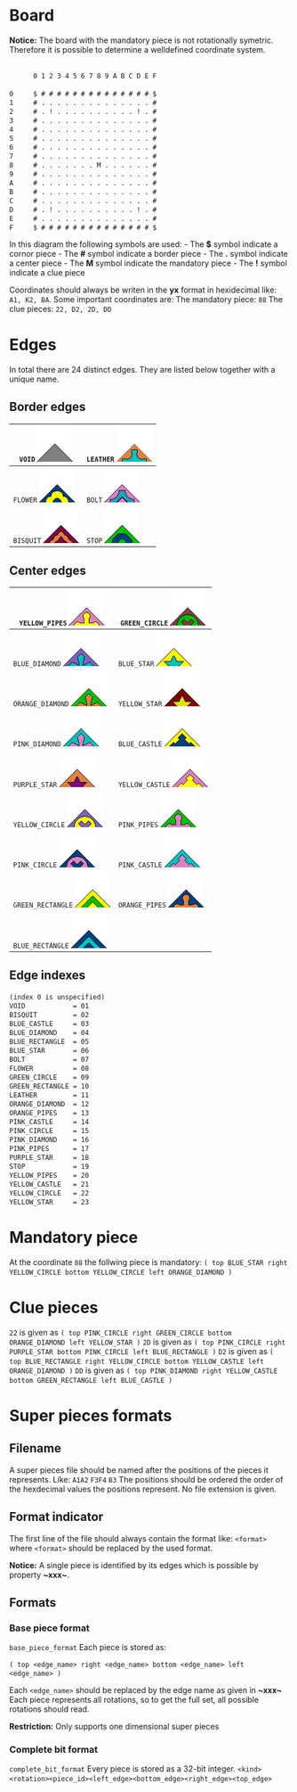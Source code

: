# Board

**Notice:** The board with the mandatory piece is not rotationally symetric. Therefore it is possible to determine a welldefined  coordinate system.

```

      0 1 2 3 4 5 6 7 8 9 A B C D E F

0     $ # # # # # # # # # # # # # # $
1     # . . . . . . . . . . . . . . #
2     # . ! . . . . . . . . . . ! . #
3     # . . . . . . . . . . . . . . #
4     # . . . . . . . . . . . . . . #
5     # . . . . . . . . . . . . . . #
6     # . . . . . . . . . . . . . . #
7     # . . . . . . . . . . . . . . #
8     # . . . . . . . M . . . . . . #
9     # . . . . . . . . . . . . . . #
A     # . . . . . . . . . . . . . . #
B     # . . . . . . . . . . . . . . #
C     # . . . . . . . . . . . . . . #
D     # . ! . . . . . . . . . . ! . #
E     # . . . . . . . . . . . . . . #
F     $ # # # # # # # # # # # # # # $

```

In this diagram the following symbols are used:
	-  The **$** symbol indicate a cornor piece
	-  The **#** symbol indicate a border piece
	-  The **.** symbol indicate a center piece
	-  The **M** symbol indicate the mandatory piece
	-  The **!** symbol indicate a clue piece

Coordinates should always be writen in the **yx** format in hexidecimal like: `A1, K2, BA`.
Some important coordinates are:
The mandatory piece: `88`
The clue pieces: `22, D2, 2D, DD`

# Edges
In total there are 24 distinct edges. They are listed below together with a unique name.

## Border edges
| `VOID` ![img](./pieces_images/VOID.bmp)       | `LEATHER` ![img](./pieces_images/LEATHER.bmp) |
| --------------------------------------------- | --------------------------------------------- |
| `FLOWER` ![img](./pieces_images/FLOWER.bmp)   | `BOLT` ![img](./pieces_images/BOLT.bmp)       |
| `BISQUIT` ![img](./pieces_images/BISQUIT.bmp) | `STOP` ![img](./pieces_images/STOP.bmp)       |

## Center edges
| `YELLOW_PIPES` ![img](./pieces_images/YELLOW_PIPES.bmp)       | `GREEN_CIRCLE` ![img](./pieces_images/GREEN_CIRCLE.bmp)   |
| ------------------------------------------------------------- | --------------------------------------------------------- |
| `BLUE_DIAMOND` ![img](./pieces_images/BLUE_DIAMOND.bmp)       | `BLUE_STAR` ![img](./pieces_images/BLUE_STAR.bmp)         |
| `ORANGE_DIAMOND` ![img](./pieces_images/ORANGE_DIAMOND.bmp)   | `YELLOW_STAR` ![img](./pieces_images/YELLOW_STAR.bmp)     |
| `PINK_DIAMOND` ![img](./pieces_images/PINK_DIAMOND.bmp)       | `BLUE_CASTLE` ![img](./pieces_images/BLUE_CASTLE.bmp)     |
| `PURPLE_STAR` ![img](./pieces_images/PURPLE_STAR.bmp)         | `YELLOW_CASTLE` ![img](./pieces_images/YELLOW_CASTLE.bmp) |
| `YELLOW_CIRCLE` ![img](./pieces_images/YELLOW_CIRCLE.bmp)     | `PINK_PIPES` ![img](./pieces_images/PINK_PIPES.bmp)       |
| `PINK_CIRCLE` ![img](./pieces_images/PINK_CIRCLE.bmp)         | `PINK_CASTLE` ![img](./pieces_images/PINK_CASTLE.bmp)     |
| `GREEN_RECTANGLE` ![img](./pieces_images/GREEN_RECTANGLE.bmp) | `ORANGE_PIPES` ![img](./pieces_images/ORANGE_PIPES.bmp)   |
| `BLUE_RECTANGLE` ![img](./pieces_images/BLUE_RECTANGLE.bmp)   |                                                           |

## Edge indexes
```
(index 0 is unspecified)
VOID            = 01 
BISQUIT         = 02 
BLUE_CASTLE     = 03 
BLUE_DIAMOND    = 04 
BLUE_RECTANGLE  = 05 
BLUE_STAR       = 06 
BOLT            = 07 
FLOWER          = 08 
GREEN_CIRCLE    = 09 
GREEN_RECTANGLE = 10 
LEATHER         = 11 
ORANGE_DIAMOND  = 12 
ORANGE_PIPES    = 13 
PINK_CASTLE     = 14 
PINK_CIRCLE     = 15 
PINK_DIAMOND    = 16 
PINK_PIPES      = 17 
PURPLE_STAR     = 18 
STOP            = 19 
YELLOW_PIPES    = 20 
YELLOW_CASTLE   = 21 
YELLOW_CIRCLE   = 22 
YELLOW_STAR     = 23 
```

# Mandatory piece
At the coordinate `88` the follwing piece is mandatory: `( top BLUE_STAR right YELLOW_CIRCLE bottom YELLOW_CIRCLE left ORANGE_DIAMOND )`

# Clue pieces
`22` is given as `( top PINK_CIRCLE right GREEN_CIRCLE bottom ORANGE_DIAMOND left YELLOW_STAR )`
`2D` is given as `( top PINK_CIRCLE right PURPLE_STAR bottom PINK_CIRCLE left BLUE_RECTANGLE )`
`D2` is given as `( top BLUE_RECTANGLE right YELLOW_CIRCLE bottom YELLOW_CASTLE left ORANGE_DIAMOND )`
`DD` is given as `( top PINK_DIAMOND right YELLOW_CASTLE bottom GREEN_RECTANGLE left BLUE_CASTLE )`

# Super pieces formats

## Filename
A super pieces file should be named after the positions of the pieces it represents. Like:
`A1A2` `F3F4` `B3`
The positions should be ordered the order of the hexdecimal values the positions represent. No file extension is given.

## Format indicator
The first line of the file should always contain the format like:
``<format>`` where `<format>` should be replaced by the used format.

**Notice:** A single piece is identified by its edges which is possible by property **~xxx~**.

## Formats

### Base piece format
``base_piece_format``
Each piece is stored as: 
```
( top <edge_name> right <edge_name> bottom <edge_name> left <edge_name> )
```
Each `<edge_name>` should be replaced by the edge name as given in **~xxx~**
Each piece represents all rotations, so to get the full set, all possible rotations should read.

**Restriction:** Only supports one dimensional super pieces

### Complete bit format
``complete_bit_format``
Every piece is stored as a 32-bit integer. 
`<kind><rotation><piece_id><left_edge><bottom_edge><right_edge><top_edge>`







